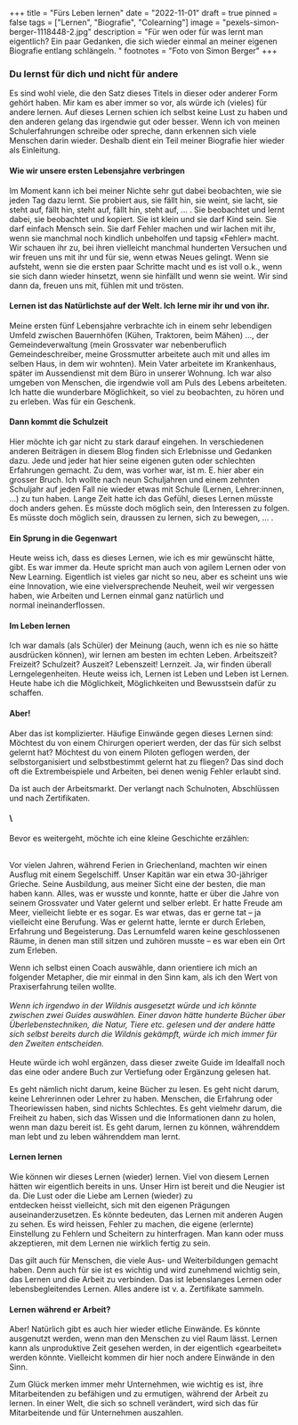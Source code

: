 +++
title = "Fürs Leben lernen"
date = "2022-11-01"
draft = true
pinned = false
tags = ["Lernen", "Biografie", "Colearning"]
image = "pexels-simon-berger-1118448-2.jpg"
description = "Für wen oder für was lernt man eigentlich? Ein paar Gedanken, die sich wieder einmal an meiner eigenen Biografie entlang schlängeln. "
footnotes = "Foto von Simon Berger[](https://www.pexels.com/de-de/foto/meer-strasse-landschaft-himmel-1118448/)"
+++
### Du lernst für dich und nicht für andere 

Es sind wohl viele, die den Satz dieses Titels in dieser oder anderer Form gehört haben. Mir kam es aber immer so vor, als würde ich (vieles) für andere lernen. Auf dieses Lernen schien ich selbst keine Lust zu haben und den anderen gelang das irgendwie gut oder besser. Wenn ich von meinen Schulerfahrungen schreibe oder spreche, dann erkennen sich viele Menschen darin wieder. Deshalb dient ein Teil meiner Biografie hier wieder als Einleitung.    

#### Wie wir unsere ersten Lebensjahre verbringen 

Im Moment kann ich bei meiner Nichte sehr gut dabei beobachten, wie sie jeden Tag dazu lernt. Sie probiert aus, sie fällt hin, sie weint, sie lacht, sie steht auf, fällt hin, steht auf, fällt hin, steht auf, ... . Sie beobachtet und lernt dabei, sie beobachtet und kopiert. Sie ist klein und sie darf Kind sein. Sie darf einfach Mensch sein. Sie darf Fehler machen und wir lachen mit ihr, wenn sie manchmal noch kindlich unbeholfen und tapsig «Fehler» macht. Wir schauen ihr zu, bei ihren vielleicht manchmal hunderten Versuchen und wir freuen uns mit ihr und für sie, wenn etwas Neues gelingt. Wenn sie aufsteht, wenn sie die ersten paar Schritte macht und es ist voll o.k., wenn sie sich dann wieder hinsetzt, wenn sie hinfällt und wenn sie weint. Wir sind dann da, freuen uns mit, fühlen mit und trösten. 

#### Lernen ist das Natürlichste auf der Welt. Ich lerne mir ihr und von ihr. 

Meine ersten fünf Lebensjahre verbrachte ich in einem sehr lebendigen Umfeld zwischen Bauernhöfen (Kühen, Traktoren, beim Mähen) ..., der Gemeindeverwaltung (mein Grossvater war nebenberuflich Gemeindeschreiber, meine Grossmutter arbeitete auch mit und alles im selben Haus, in dem wir wohnten). Mein Vater arbeitete im Krankenhaus, später im Aussendienst mit dem Büro in unserer Wohnung. Ich war also umgeben von Menschen, die irgendwie voll am Puls des Lebens arbeiteten. Ich hatte die wunderbare Möglichkeit, so viel zu beobachten, zu hören und zu erleben. Was für ein Geschenk.  

#### Dann kommt die Schulzeit 

Hier möchte ich gar nicht zu stark darauf eingehen. In verschiedenen anderen Beiträgen in diesem Blog finden sich Erlebnisse und Gedanken dazu. Jede und jeder hat hier seine eigenen guten oder schlechten Erfahrungen gemacht. Zu dem, was vorher war, ist m. E. hier aber ein grosser Bruch. Ich wollte nach neun Schuljahren und einem zehnten Schuljahr auf jeden Fall nie wieder etwas mit Schule (Lernen, Lehrer:innen, ...) zu tun haben. Lange Zeit hatte ich das Gefühl, dieses Lernen müsste doch anders gehen. Es müsste doch möglich sein, den Interessen zu folgen. Es müsste doch möglich sein, draussen zu lernen, sich zu bewegen, ... .  

#### Ein Sprung in die Gegenwart 

Heute weiss ich, dass es dieses Lernen, wie ich es mir gewünscht hätte, gibt. Es war immer da. Heute spricht man auch von agilem Lernen oder von New Learning. Eigentlich ist vieles gar nicht so neu, aber es scheint uns wie eine Innovation, wie eine vielversprechende Neuheit, weil wir vergessen haben, wie Arbeiten und Lernen einmal ganz natürlich und normal ineinanderflossen.  

#### Im Leben lernen 

Ich war damals (als Schüler) der Meinung (auch, wenn ich es nie so hätte ausdrücken können), wir lernen am besten im echten Leben. Arbeitszeit? Freizeit? Schulzeit? Auszeit? Lebenszeit! Lernzeit. Ja, wir finden überall Lerngelegenheiten. Heute weiss ich, Lernen ist Leben und Leben ist Lernen. Heute habe ich die Möglichkeit, Möglichkeiten und Bewusstsein dafür zu schaffen. 

#### Aber! 

Aber das ist komplizierter. Häufige Einwände gegen dieses Lernen sind: Möchtest du von einem Chirurgen operiert werden, der das für sich selbst gelernt hat? Möchtest du von einem Piloten geflogen werden, der selbstorganisiert und selbstbestimmt gelernt hat zu fliegen? Das sind doch oft die Extrembeispiele und Arbeiten, bei denen wenig Fehler erlaubt sind. 

Da ist auch der Arbeitsmarkt. Der verlangt nach Schulnoten, Abschlüssen und nach Zertifikaten.

#### \
Bevor es weitergeht, möchte ich eine kleine Geschichte erzählen: 

\
Vor vielen Jahren, während Ferien in Griechenland, machten wir einen Ausflug mit einem Segelschiff. Unser Kapitän war ein etwa 30-jähriger Grieche. Seine Ausbildung, aus meiner Sicht eine der besten, die man haben kann. Alles, was er wusste und konnte, hatte er über die Jahre von seinem Grossvater und Vater gelernt und selber erlebt. Er hatte Freude am Meer, vielleicht liebte er es sogar. Es war etwas, das er gerne tat – ja vielleicht eine Berufung. Was er gelernt hatte, lernte er durch Erleben, Erfahrung und Begeisterung. Das Lernumfeld waren keine geschlossenen Räume, in denen man still sitzen und zuhören musste – es war eben ein Ort zum Erleben. 

Wenn ich selbst einen Coach auswähle, dann orientiere ich mich an folgender Metapher, die mir einmal in den Sinn kam, als ich den Wert von Praxiserfahrung teilen wollte.  \
 \
*Wenn ich irgendwo in der Wildnis ausgesetzt würde und ich könnte zwischen zwei Guides auswählen. Einer davon hätte hunderte Bücher über Überlebenstechniken, die Natur, Tiere etc. gelesen und der andere hätte sich selbst bereits durch die Wildnis gekämpft, würde ich mich immer für den Zweiten entscheiden.*  \
 \
Heute würde ich wohl ergänzen, dass dieser zweite Guide im Idealfall noch das eine oder andere Buch zur Vertiefung oder Ergänzung gelesen hat.  

Es geht nämlich nicht darum, keine Bücher zu lesen. Es geht nicht darum, keine Lehrerinnen oder Lehrer zu haben. Menschen, die Erfahrung oder Theoriewissen haben, sind nichts Schlechtes. Es geht vielmehr darum, die Freiheit zu haben, sich das Wissen und die Informationen dann zu holen, wenn man dazu bereit ist. Es geht darum, lernen zu können, währenddem man lebt und zu leben währenddem man lernt. 

#### Lernen lernen 

Wie können wir dieses Lernen (wieder) lernen. Viel von diesem Lernen hätten wir eigentlich bereits in uns. Unser Hirn ist bereit und die Neugier ist da. Die Lust oder die Liebe am Lernen (wieder) zu entdecken heisst vielleicht, sich mit den eigenen Prägungen auseinanderzusetzen. Es könnte bedeuten, das Lernen mit anderen Augen zu sehen. Es wird heissen, Fehler zu machen, die eigene (erlernte) Einstellung zu Fehlern und Scheitern zu hinterfragen. Man kann oder muss akzeptieren, mit dem Lernen nie wirklich fertig zu sein. 

Das gilt auch für Menschen, die viele Aus- und Weiterbildungen gemacht haben. Denn auch für sie ist es wichtig und wird zunehmend wichtig sein, das Lernen und die Arbeit zu verbinden. Das ist lebenslanges Lernen oder lebensbegleitendes Lernen. Alles andere ist v. a. Zertifikate sammeln.    

#### Lernen während er Arbeit?

Aber! Natürlich gibt es auch hier wieder etliche Einwände. Es könnte ausgenutzt werden, wenn man den Menschen zu viel Raum lässt. Lernen kann als unproduktive Zeit gesehen werden, in der eigentlich «gearbeitet» werden könnte. Vielleicht kommen dir hier noch andere Einwände in den Sinn.  

Zum Glück merken immer mehr Unternehmen, wie wichtig es ist, ihre Mitarbeitenden zu befähigen und zu ermutigen, während der Arbeit zu lernen. In einer Welt, die sich so schnell verändert, wird sich das für Mitarbeitende und für Unternehmen auszahlen.